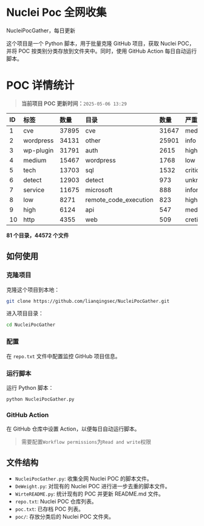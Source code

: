 # Nuclei Poc 全网收集
NucleiPocGather，每日更新

这个项目是一个 Python 脚本，用于批量克隆 GitHub 项目，获取 Nuclei POC，并将 POC 按类别分类存放到文件夹中。同时，使用 GitHub Action 每日自动运行脚本。
# POC 详情统计

> **当前项目 POC 更新时间：**`2025-05-06 13:29`

| ID | 标签      | 数量 | 目录       | 数量 | 严重性   | 数量 |
|:---| :-------- | :--- | :--------- | :--- | :------- | :--- |
| 1 | cve | 37895 | cve | 31647 | medium | 21087 |
| 2 | wordpress | 34131 | other | 25901 | info | 19212 |
| 3 | wp-plugin | 31791 | auth | 2615 | high | 12960 |
| 4 | medium | 15467 | wordpress | 1768 | low | 9470 |
| 5 | tech | 13703 | sql | 1532 | critical | 6909 |
| 6 | detect | 12903 | detect | 973 | unknown | 90 |
| 7 | service | 11675 | microsoft | 888 | informative | 17 |
| 8 | low | 8271 | remote_code_execution | 823 | hight | 16 |
| 9 | high | 6124 | api | 547 | meduim | 14 |
| 10 | http | 4355 | web | 509 | cretical | 2 |

**81 个目录，44572 个文件**
## 如何使用

### 克隆项目

克隆这个项目到本地：

```bash
git clone https://github.com/lianqingsec/NucleiPocGather.git
```

进入项目目录：

```bash
cd NucleiPocGather
```

### 配置

在 `repo.txt` 文件中配置监控 GitHub 项目信息。

### 运行脚本

运行 Python 脚本：

```bash
python NucleiPocGather.py
```

### GitHub Action

在 GitHub 仓库中设置 Action，以便每日自动运行脚本。

> 需要配置`Workflow permissions`为`Read and write`权限

## 文件结构

- `NucleiPocGather.py`: 收集全网 Nuclei POC 的脚本文件。
- `DeWeight.py`: 对现有的 Nuclei POC 进行进一步去重的脚本文件。
- `WirteREADME.py`: 统计现有的 POC 并更新 README.md 文件。
- `repo.txt`: Nuclei POC 仓库列表。
- `poc.txt`: 已存档 POC 列表。
- `poc/`: 存放分类后的 Nuclei POC 文件夹。


